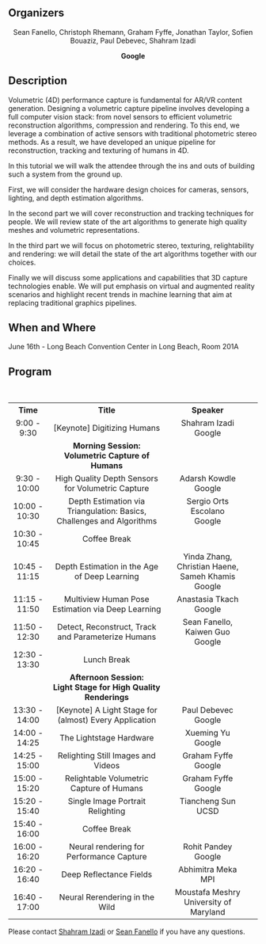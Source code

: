 ## Organizers
<p style="text-align: center;"> Sean Fanello, Christoph Rhemann, Graham Fyffe,  Jonathan Taylor, Sofien Bouaziz, Paul Debevec, Shahram Izadi
</p>
<p style="text-align: center;"> <b> Google </b> </p>

## Description
Volumetric (4D) performance capture is fundamental for AR/VR content generation.  Designing a volumetric capture pipeline involves developing a full computer vision stack: from novel sensors to efficient volumetric reconstruction algorithms, compression and rendering. To this end, we leverage a combination of active sensors with traditional photometric stereo methods. As a result, we have developed an unique pipeline for reconstruction, tracking and texturing of humans in 4D.

In this tutorial we will walk the attendee through the ins and outs of building such a system from the ground up.

First, we will consider the hardware design choices for cameras, sensors, lighting, and depth estimation algorithms. 

In the second part we will cover reconstruction and tracking techniques for people. We will review state of the art algorithms to generate high quality meshes and volumetric representations.

In the third part we will focus on photometric stereo, texturing, relightability and rendering: we will detail the state of the art algorithms together with our choices.

Finally we will discuss some applications and capabilities that 3D capture technologies enable. We will put emphasis on virtual and augmented reality scenarios and highlight recent trends in machine learning that aim at replacing traditional graphics pipelines.

## When and Where
June 16th -  Long Beach Convention Center in Long Beach, Room 201A

## Program

<table style="width:100%">
  <tr>
    <th><div align="center"> Time</div> </th>
    <th><div align="center"> Title</div> </th> 
    <th><div align="center"> Speaker</div> </th>
  </tr>
  <tr>
    <td><div align="center"> 9:00 - 9:30 </div> </td>
    <td><div align="center"> [Keynote] Digitizing Humans </div> </td> 
    <td><div align="center"> Shahram Izadi<br/> Google </div> </td> 
  </tr>
  <tr>
    <td></td>
    <td><div align="center"> <b> Morning Session: <br/>Volumetric Capture of Humans </b> </div> </td> 
    <td></td>
  </tr>
  <tr>
    <td><div align="center"> 9:30 - 10:00 </div> </td>
    <td><div align="center"> High Quality Depth Sensors for Volumetric Capture </div> </td> 
    <td><div align="center"> Adarsh Kowdle<br/> Google </div> </td> 
  </tr>  
  <tr>
    <td><div align="center"> 10:00 - 10:30 </div> </td>
    <td><div align="center"> Depth Estimation via Triangulation: Basics, Challenges and Algorithms </div> </td> 
    <td><div align="center"> Sergio Orts Escolano <br/> Google </div> </td> 
  </tr>      
  <tr>
    <td><div align="center"> 10:30 - 10:45 </div> </td>
    <td><div align="center"> Coffee Break </div> </td> 
    <td></td> 
  </tr>      
  <tr>
    <td><div align="center"> 10:45 - 11:15 </div> </td>
    <td><div align="center"> Depth Estimation in the Age of Deep Learning </div> </td> 
    <td><div align="center"> Yinda Zhang, Christian Haene, Sameh Khamis <br/> Google </div> </td> 
  </tr>      
  <tr>
    <td><div align="center"> 11:15 - 11:50 </div> </td>
    <td><div align="center"> Multiview Human Pose Estimation via Deep Learning </div> </td> 
    <td><div align="center"> Anastasia Tkach <br/> Google </div> </td> 
  </tr> 
   <tr>
    <td><div align="center"> 11:50 - 12:30 </div> </td>
    <td><div align="center"> Detect, Reconstruct, Track and Parameterize Humans</div> </td> 
    <td><div align="center"> Sean Fanello, Kaiwen Guo <br/> Google </div> </td> 
  </tr>     
  <tr>
    <td><div align="center"> 12:30 - 13:30 </div> </td>
    <td><div align="center"> Lunch Break </div> </td> 
    <td></td> 
  </tr>   
  <tr>
    <td></td>
    <td><div align="center"> <b> Afternoon Session: <br/>Light Stage for High Quality Renderings
 </b> </div> </td> 
    <td></td>
  </tr>  
   <tr>
    <td><div align="center"> 13:30 - 14:00 </div> </td>
    <td><div align="center"> [Keynote] A Light Stage for (almost) Every Application </div> </td> 
    <td><div align="center"> Paul Debevec <br/> Google </div> </td> 
  </tr>    
  <tr>
    <td><div align="center"> 14:00 - 14:25 </div> </td>
    <td><div align="center"> The Lightstage Hardware </div> </td> 
    <td><div align="center"> Xueming Yu <br/> Google </div> </td> 
  </tr>    
  <tr>
    <td><div align="center"> 14:25 - 15:00 </div> </td>
    <td><div align="center"> Relighting Still Images and Videos </div> </td> 
    <td><div align="center"> Graham Fyffe <br/> Google </div> </td> 
  </tr>  
    <tr>
    <td><div align="center"> 15:00 - 15:20 </div> </td>
    <td><div align="center"> Relightable Volumetric Capture of Humans </div> </td> 
    <td><div align="center"> Graham Fyffe <br/> Google </div> </td> 
  </tr> 
    <tr>
    <td><div align="center"> 15:20 - 15:40 </div> </td>
    <td><div align="center"> Single Image Portrait Relighting </div> </td> 
    <td><div align="center"> Tiancheng Sun <br/> UCSD </div> </td> 
  </tr>  
    <td><div align="center"> 15:40 - 16:00 </div> </td>
    <td><div align="center"> Coffee Break </div> </td> 
    <td></td> 
  <tr>
    <td><div align="center"> 16:00 - 16:20 </div> </td>
    <td><div align="center"> Neural rendering for Performance Capture </div> </td> 
    <td><div align="center"> Rohit Pandey <br/> Google </div> </td> 
    <td></td> 
  </tr>   
  <tr>
    <td><div align="center"> 16:20 - 16:40 </div> </td>
    <td><div align="center"> Deep Reflectance Fields </div> </td> 
    <td><div align="center"> Abhimitra Meka <br/> MPI </div> </td> 
  </tr>      
    <tr>
    <td><div align="center"> 16:40 - 17:00 </div> </td>
    <td><div align="center"> Neural Rerendering in the Wild </div> </td> 
    <td><div align="center"> Moustafa Meshry <br/> University of Maryland </div> </td> 
  </tr>     
</table>

Please contact [Shahram Izadi](mailto:shahrami@google.com) or [Sean Fanello](mailto:seanfa@google.com) if you have any questions.
